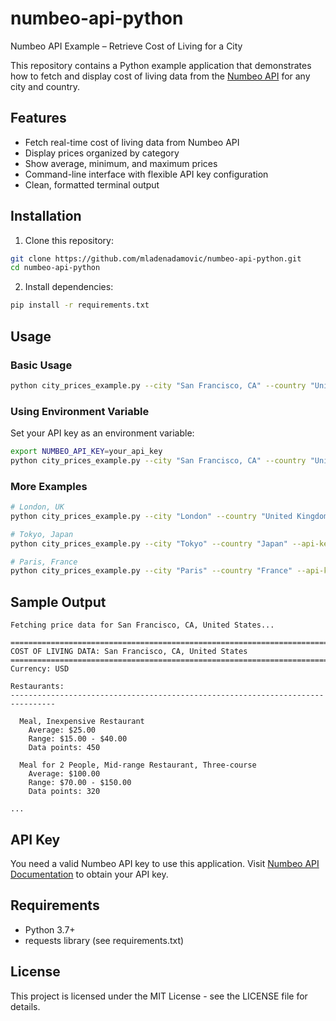 # numbeo-api-python

Numbeo API Example – Retrieve Cost of Living for a City

This repository contains a Python example application that demonstrates how to fetch and display cost of living data from the [Numbeo API](https://www.numbeo.com/common/api.jsp) for any city and country.

## Features

- Fetch real-time cost of living data from Numbeo API
- Display prices organized by category
- Show average, minimum, and maximum prices
- Command-line interface with flexible API key configuration
- Clean, formatted terminal output

## Installation

1. Clone this repository:
```bash
git clone https://github.com/mladenadamovic/numbeo-api-python.git
cd numbeo-api-python
```

2. Install dependencies:
```bash
pip install -r requirements.txt
```

## Usage

### Basic Usage

```bash
python city_prices_example.py --city "San Francisco, CA" --country "United States" --api-key YOUR_API_KEY
```

### Using Environment Variable

Set your API key as an environment variable:

```bash
export NUMBEO_API_KEY=your_api_key
python city_prices_example.py --city "San Francisco, CA" --country "United States"
```

### More Examples

```bash
# London, UK
python city_prices_example.py --city "London" --country "United Kingdom" --api-key YOUR_KEY

# Tokyo, Japan
python city_prices_example.py --city "Tokyo" --country "Japan" --api-key YOUR_KEY

# Paris, France
python city_prices_example.py --city "Paris" --country "France" --api-key YOUR_KEY
```

## Sample Output

```
Fetching price data for San Francisco, CA, United States...

================================================================================
COST OF LIVING DATA: San Francisco, CA, United States
================================================================================
Currency: USD

Restaurants:
--------------------------------------------------------------------------------

  Meal, Inexpensive Restaurant
    Average: $25.00
    Range: $15.00 - $40.00
    Data points: 450

  Meal for 2 People, Mid-range Restaurant, Three-course
    Average: $100.00
    Range: $70.00 - $150.00
    Data points: 320

...
```

## API Key

You need a valid Numbeo API key to use this application. Visit [Numbeo API Documentation](https://www.numbeo.com/common/api.jsp) to obtain your API key.

## Requirements

- Python 3.7+
- requests library (see requirements.txt)

## License

This project is licensed under the MIT License - see the LICENSE file for details.
